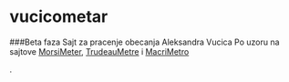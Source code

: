 # vucicometar
###Beta faza
Sajt za pracenje obecanja Aleksandra Vucica
Po uzoru na sajtove [MorsiMeter](http://morsimeter.com/ "Egipat 2012"), [TrudeauMetre](https://www.trudeaumetre.ca/ "Kanada 2015") i [MacriMetro](https://www.macrimetro.com/ "Argentina 2015")

.